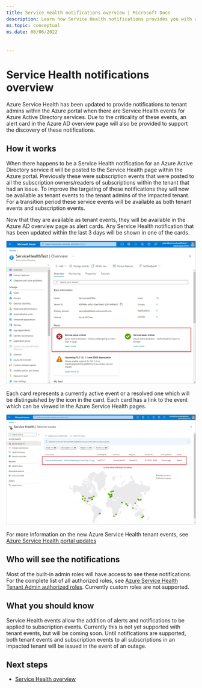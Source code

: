 ```yaml
---
title: Service Health notifications overview | Microsoft Docs
description: Learn how Service Health notifications provides you with a customizable dashboard which tracks the health of your Azure services in the regions where you use them. 
ms.topic: conceptual
ms.date: 08/06/2022


---
```

# Service Health notifications overview


Azure Service Health has been updated to provide notifications to tenant admins within the Azure portal when there are Service Health events for Azure Active Directory services. Due to the criticality of these events, an alert card in the Azure AD overview page will also be provided to support the discovery of these notifications. 

## How it works 

When there happens to be a Service Health notification for an Azure Active Directory service it will be posted to the Service Health page within the Azure portal.  Previously these were subscription events that were posted to all the subscription owners/readers of subscriptions within the tenant that had an issue.  To improve the targeting of these notifications they will now be available as tenant events to the tenant admins of the impacted tenant.  For a transition period these service events will be available as both tenant events and subscription events. 

Now that they are available as tenant events, they will be available in the Azure AD overview page as alert cards. Any Service Health notification that has been updated within the last 3 days will be shown in one of the cards.   

 
![Azure Service Health overview page](./media/service-health-notifications-overview/service-health-overview.png)



Each card represents a currently active event or a resolved one which will be distinguished by the icon in the card.  Each card has a link to the event which can be viewed in the Azure Service Health pages.  

 
![Azure Service Health issues page](./media/service-health-notifications-overview/service-health-issues.png)


 

For more information on the new Azure Service Health tenant events, see [Azure Service Health portal updates](link) 

## Who will see the notifications 

Most of the built-in admin roles will have access to see these notifications. For the complete list of all authorized roles, see [Azure Service Health Tenant Admin authorized roles](link).  Currently custom roles are not supported. 

## What you should know 

Service Health events allow the addition of alerts and notifications to be applied to subscription events. Currently this is not yet supported with tenant events, but will be coming soon. Until notifications are supported, both tenant events and subscription events to all subscriptions in an impacted tenant will be issued in the event of an outage.  


 



## Next steps

- [Service Health overview](service-health-overview.md)
